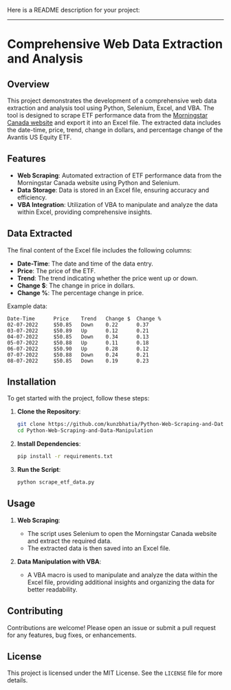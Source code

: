 Here is a README description for your project:

---

# Comprehensive Web Data Extraction and Analysis

## Overview

This project demonstrates the development of a comprehensive web data extraction and analysis tool using Python, Selenium, Excel, and VBA. The tool is designed to scrape ETF performance data from the [Morningstar Canada website](https://www.morningstar.ca/ca/report/etf/performance.aspx?t=0P0001HWR9&lang=en-CA) and export it into an Excel file. The extracted data includes the date-time, price, trend, change in dollars, and percentage change of the Avantis US Equity ETF.

## Features

- **Web Scraping**: Automated extraction of ETF performance data from the Morningstar Canada website using Python and Selenium.
- **Data Storage**: Data is stored in an Excel file, ensuring accuracy and efficiency.
- **VBA Integration**: Utilization of VBA to manipulate and analyze the data within Excel, providing comprehensive insights.

## Data Extracted

The final content of the Excel file includes the following columns:
- **Date-Time**: The date and time of the data entry.
- **Price**: The price of the ETF.
- **Trend**: The trend indicating whether the price went up or down.
- **Change $**: The change in price in dollars.
- **Change %**: The percentage change in price.

Example data:
```
Date-Time      Price    Trend   Change $  Change %
02-07-2022     $50.85   Down    0.22      0.37
03-07-2022     $50.89   Up      0.12      0.21
04-07-2022     $50.85   Down    0.34      0.13
05-07-2022     $50.88   Up      0.11      0.18
06-07-2022     $50.90   Up      0.28      0.12
07-07-2022     $50.88   Down    0.24      0.21
08-07-2022     $50.85   Down    0.19      0.23
```

## Installation

To get started with the project, follow these steps:

1. **Clone the Repository**:
    ```sh
    git clone https://github.com/kunzbhatia/Python-Web-Scraping-and-Data-Manipulation.git
    cd Python-Web-Scraping-and-Data-Manipulation
    ```

2. **Install Dependencies**:
    ```sh
    pip install -r requirements.txt
    ```

3. **Run the Script**:
    ```sh
    python scrape_etf_data.py
    ```

## Usage

1. **Web Scraping**:
    - The script uses Selenium to open the Morningstar Canada website and extract the required data.
    - The extracted data is then saved into an Excel file.

2. **Data Manipulation with VBA**:
    - A VBA macro is used to manipulate and analyze the data within the Excel file, providing additional insights and organizing the data for better readability.

## Contributing

Contributions are welcome! Please open an issue or submit a pull request for any features, bug fixes, or enhancements.

## License

This project is licensed under the MIT License. See the `LICENSE` file for more details.

